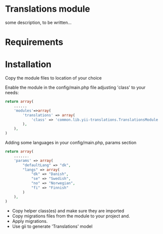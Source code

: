 Translations module
==========

some description, to be written...

# Requirements

# Installation

Copy the module files to location of your choice

Enable the module in the config/main.php file adjusting 'class' to your needs:
~~~php
return array(
    ......
    'modules'=>array(
        'translations' => array(
            'class' => 'common.lib.yii-translations.TranslationsModule',
        ),
    ),
)
~~~

Adding some languages in your config/main.php, params section
~~~php
return array(
    .......
    'params' => array(
        "defaultLang" => "dk",
        "langs" => array(
            "dk" => "Danish",
            "se" => "Swedish",
            "no" => "Norwegian",
            "fi" => "Finnish"
        )
    ),
)
~~~

* Copy helper class(es) and make sure they are imported
* Copy migrations files from the module to your project and.
* Apply migrations.
* Use gii to generate 'Translations' model
